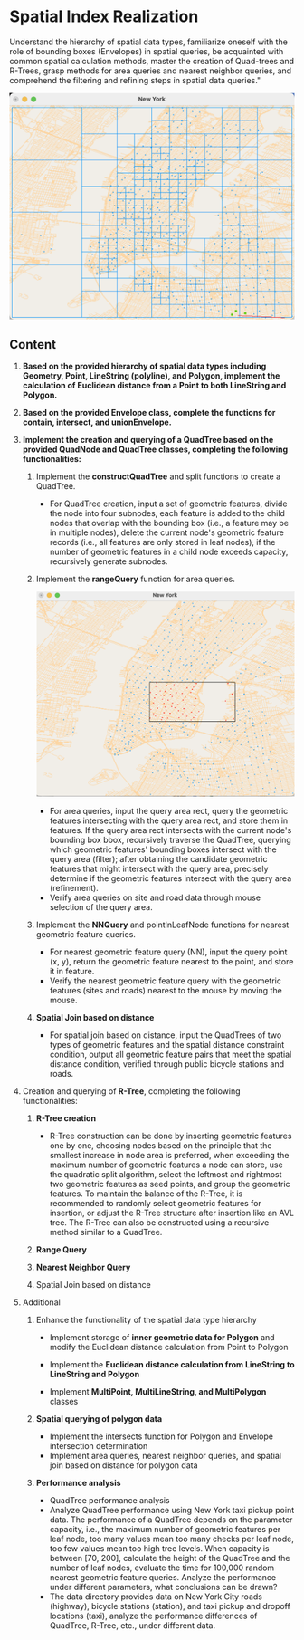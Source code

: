 # Spatial Index Realization

 

Understand the hierarchy of spatial data types, familiarize oneself with the role of bounding boxes (Envelopes) in spatial queries, be acquainted with common spatial calculation methods, master the creation of Quad-trees and R-Trees, grasp methods for area queries and nearest neighbor queries, and comprehend the filtering and refining steps in spatial data queries."

![img1](img1.jpg)

## Content


1. **Based on the provided hierarchy of spatial data types including Geometry, Point, LineString (polyline), and Polygon, implement the calculation of Euclidean distance from a Point to both LineString and Polygon.**

2. **Based on the provided Envelope class, complete the functions for contain, intersect, and unionEnvelope.**

3. **Implement the creation and querying of a QuadTree based on the provided QuadNode and QuadTree classes, completing the following functionalities:**

   1. Implement the **constructQuadTree** and split functions to create a QuadTree.
      - For QuadTree creation, input a set of geometric features, divide the node into four subnodes, each feature is added to the child nodes that overlap with the bounding box (i.e., a feature may be in multiple nodes), delete the current node's geometric feature records (i.e., all features are only stored in leaf nodes), if the number of geometric features in a child node exceeds capacity, recursively generate subnodes.

   2. Implement the **rangeQuery** function for area queries.

      ![img2](img2.jpg)

      - For area queries, input the query area rect, query the geometric features intersecting with the query area rect, and store them in features. If the query area rect intersects with the current node's bounding box bbox, recursively traverse the QuadTree, querying which geometric features' bounding boxes intersect with the query area (filter); after obtaining the candidate geometric features that might intersect with the query area, precisely determine if the geometric features intersect with the query area (refinement).
      - Verify area queries on site and road data through mouse selection of the query area.

   3. Implement the **NNQuery** and pointInLeafNode functions for nearest geometric feature queries.
      - For nearest geometric feature query (NN), input the query point (x, y), return the geometric feature nearest to the point, and store it in feature.
      - Verify the nearest geometric feature query with the geometric features (sites and roads) nearest to the mouse by moving the mouse.

   4. **Spatial Join based on distance**
      - For spatial join based on distance, input the QuadTrees of two types of geometric features and the spatial distance constraint condition, output all geometric feature pairs that meet the spatial distance condition, verified through public bicycle stations and roads.

4. Creation and querying of **R-Tree**, completing the following functionalities:

   1. **R-Tree creation**
      - R-Tree construction can be done by inserting geometric features one by one, choosing nodes based on the principle that the smallest increase in node area is preferred, when exceeding the maximum number of geometric features a node can store, use the quadratic split algorithm, select the leftmost and rightmost two geometric features as seed points, and group the geometric features. To maintain the balance of the R-Tree, it is recommended to randomly select geometric features for insertion, or adjust the R-Tree structure after insertion like an AVL tree. The R-Tree can also be constructed using a recursive method similar to a QuadTree.

   2. **Range Query**

   3. **Nearest Neighbor Query**

   4. Spatial Join based on distance

5. Additional

   1. Enhance the functionality of the spatial data type hierarchy

      - Implement storage of **inner geometric data for Polygon** and modify the Euclidean distance calculation from Point to Polygon

      - Implement the **Euclidean distance calculation from LineString to LineString and Polygon**

      - Implement **MultiPoint, MultiLineString, and MultiPolygon** classes

   2. **Spatial querying of polygon data**
      - Implement the intersects function for Polygon and Envelope intersection determination
      - Implement area queries, nearest neighbor queries, and spatial join based on distance for polygon data
      
   3. **Performance analysis**
      - QuadTree performance analysis
      - Analyze QuadTree performance using New York taxi pickup point data. The performance of a QuadTree depends on the parameter capacity, i.e., the maximum number of geometric features per leaf node, too many values mean too many checks per leaf node, too few values mean too high tree levels. When capacity is between [70, 200], calculate the height of the QuadTree and the number of leaf nodes, evaluate the time for 100,000 random nearest geometric feature queries. Analyze the performance under different parameters, what conclusions can be drawn?
      - The data directory provides data on New York City roads (highway), bicycle stations (station), and taxi pickup and dropoff locations (taxi), analyze the performance differences of QuadTree, R-Tree, etc., under different data.